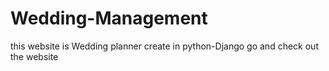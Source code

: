 # Wedding-Management
this website is Wedding planner create in python-Django go and check out the website
